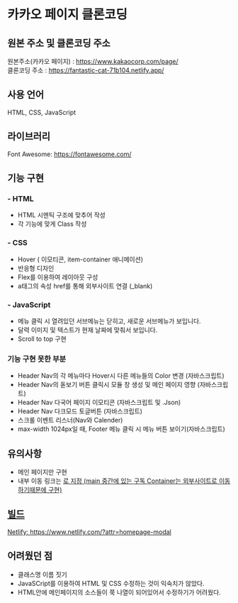 # 카카오 페이지 클론코딩

## 원본 주소 및 클론코딩 주소

원본주소(카카오 페이지) : https://www.kakaocorp.com/page/
<br>
클론코딩 주소 : https://fantastic-cat-71b104.netlify.app/

## 사용 언어
HTML, CSS, JavaScript

## 라이브러리
Font Awesome: https://fontawesome.com/

## 기능 구현
### - HTML
* HTML 시멘틱 구조에 맞추어 작성
* 각 기능에 맞게 Class 작성 

### - CSS
* Hover ( 이모티콘, item-container 애니메이션)
* 반응형 디자인 
* Flex를 이용하여 레이아웃 구성
* a태그의 속성 href를 통해 외부사이트 연결 (_blank)
### - JavaScript
* 메뉴 클릭 시 열려있던 서브메뉴는 닫히고, 새로운 서브메뉴가 보입니다.
* 달력 이미지 및 텍스트가 현재 날짜에 맞춰서 보입니다.
* Scroll to top 구현

### 기능 구현 못한 부분
* Header Nav의 각 메뉴마다 Hover시 다른 메뉴들의 Color 변경 (자바스크립트)
* Header Nav의 돋보기 버튼 클릭시 모듈 창 생성 및 메인 페이지 영향 (자바스크립트)
* Header Nav 다국어 페이지 이모티콘 (자바스크립트 및 .Json)
* Header Nav 다크모드 토글버튼 (자바스크립트)
* 스크롤 이벤트 리스너(Nav와 Calender)
* max-width 1024px일 때, Footer 메뉴 클릭 시 메뉴 버튼 보이기(자바스크립트)

## 유의사항

* 메인 페이지만 구현
* 내부 이동 링크는 <a href="#">로 지정 (main 중간에 있는 구독 Container는 외부사이트로 이동하기때문에 구현)


## 빌드
Netlify: https://www.netlify.com/?attr=homepage-modal

## 어려웠던 점

* 클래스명 이름 짓기
* JavaSCript를 이용하여 HTML 및 CSS 수정하는 것이 익숙치가 않았다.
* HTML안에 메인페이지의 소스들이 쭉 나열이 되어있어서 수정하기가 어려웠다.

